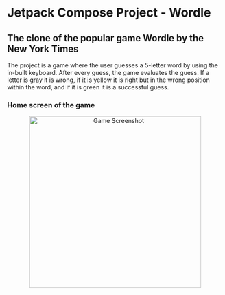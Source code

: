 # Jetpack Compose Project - Wordle

## The clone of the popular game Wordle by the New York Times

The project is a game where the user guesses a 5-letter word by using the in-built keyboard. After every guess, the game evaluates the guess. If a letter is gray it is wrong, if it is yellow it is right but in the wrong position within the word, and if it is green it is a successful guess.

### Home screen of the game

<p align="center">
  <img src="https://github.com/user-attachments/assets/c8e3c0f3-870e-41bb-96af-c4b5e798acfc" alt="Game Screenshot" width="400"/>
</p>

